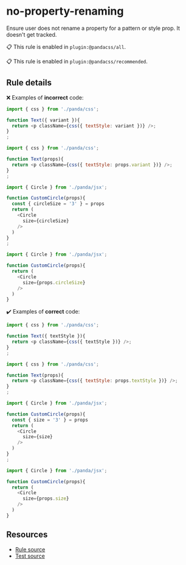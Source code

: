 [//]: # (This file is generated by eslint-docgen. Do not edit it directly.)

# no-property-renaming

Ensure user does not rename a property for a pattern or style prop. It doesn't get tracked.

📋 This rule is enabled in `plugin:@pandacss/all`.

📋 This rule is enabled in `plugin:@pandacss/recommended`.

## Rule details

❌ Examples of **incorrect** code:
```js
import { css } from './panda/css';

function Text({ variant }){
  return <p className={css({ textStyle: variant })} />;
}
;

import { css } from './panda/css';

function Text(props){
  return <p className={css({ textStyle: props.variant })} />;
}
;

import { Circle } from './panda/jsx';

function CustomCircle(props){
  const { circleSize = '3' } = props
  return (
    <Circle
      size={circleSize}
    />
  )
}
;

import { Circle } from './panda/jsx';

function CustomCircle(props){
  return (
    <Circle
      size={props.circleSize}
    />
  )
}
```

✔️ Examples of **correct** code:
```js
import { css } from './panda/css';

function Text({ textStyle }){
  return <p className={css({ textStyle })} />;
}
;

import { css } from './panda/css';

function Text(props){
  return <p className={css({ textStyle: props.textStyle })} />;
}
;

import { Circle } from './panda/jsx';

function CustomCircle(props){
  const { size = '3' } = props
  return (
    <Circle
      size={size}
    />
  )
}
;

import { Circle } from './panda/jsx';

function CustomCircle(props){
  return (
    <Circle
      size={props.size}
    />
  )
}
```

## Resources

* [Rule source](/plugin/src/rules/no-property-renaming.ts)
* [Test source](/tests/no-property-renaming.test.ts)
